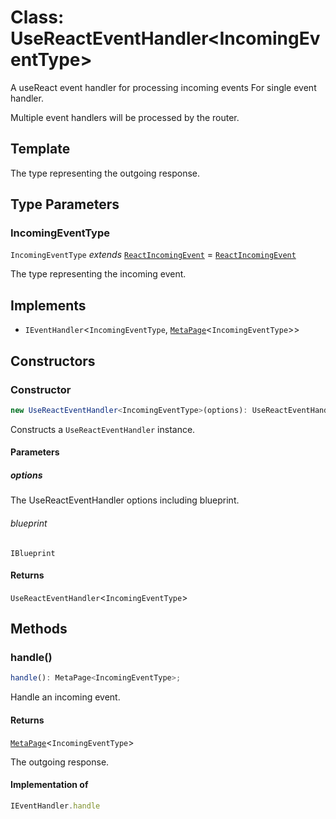 # Class: UseReactEventHandler\<IncomingEventType\>

A useReact event handler for processing incoming events
For single event handler.

Multiple event handlers will be processed by the router.

## Template

The type representing the outgoing response.

## Type Parameters

### IncomingEventType

`IncomingEventType` *extends* [`ReactIncomingEvent`](../../declarations/type-aliases/ReactIncomingEvent.md) = [`ReactIncomingEvent`](../../declarations/type-aliases/ReactIncomingEvent.md)

The type representing the incoming event.

## Implements

- `IEventHandler`\<`IncomingEventType`, [`MetaPage`](../../declarations/interfaces/MetaPage.md)\<`IncomingEventType`\>\>

## Constructors

### Constructor

```ts
new UseReactEventHandler<IncomingEventType>(options): UseReactEventHandler<IncomingEventType>;
```

Constructs a `UseReactEventHandler` instance.

#### Parameters

##### options

The UseReactEventHandler options including blueprint.

###### blueprint

`IBlueprint`

#### Returns

`UseReactEventHandler`\<`IncomingEventType`\>

## Methods

### handle()

```ts
handle(): MetaPage<IncomingEventType>;
```

Handle an incoming event.

#### Returns

[`MetaPage`](../../declarations/interfaces/MetaPage.md)\<`IncomingEventType`\>

The outgoing response.

#### Implementation of

```ts
IEventHandler.handle
```
